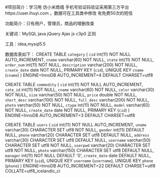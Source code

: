 #项目简介：学习用 仿小米商城 
手机号验证码验证采用第三方平台https://user.ihuyi.com ，数据可在工具类中修改 有免费50次的短信

功能简介：只有用户，管理员，商品的增删改查

关键词：MySQL java jQuery Ajax js c3p0 正则

工具：idea,mysql5.5

数据库表如下：
CREATE TABLE `category` (
  `cid` int(11) NOT NULL AUTO_INCREMENT,
  `cname` varchar(60) NOT NULL,
  `state` int(11) NOT NULL,
  `order_num` int(11) NOT NULL,
  `description` varchar(200) NOT NULL,
  `create_date` date NOT NULL,
  PRIMARY KEY (`cid`),
  UNIQUE KEY `cname` (`cname`)
) ENGINE=InnoDB AUTO_INCREMENT=4 DEFAULT CHARSET=utf8


CREATE TABLE `commodity` (
  `cid` int(11) NOT NULL AUTO_INCREMENT,
  `cate_id` int(11) NOT NULL,
  `cname` varchar(60) NOT NULL,
  `color` varchar(30) NOT NULL,
  `size` varchar(50) NOT NULL,
  `price` double NOT NULL,
  `short_desc` varchar(100) NOT NULL,
  `full_desc` varchar(200) NOT NULL,
  `photo` varchar(50) NOT NULL,
  `ctype` int(11) NOT NULL,
  `model` varchar(60) NOT NULL,
  `create_date` date NOT NULL,
  PRIMARY KEY (`cid`)
) ENGINE=InnoDB AUTO_INCREMENT=3 DEFAULT CHARSET=utf8

CREATE TABLE `users` (
  `uid` int(11) NOT NULL AUTO_INCREMENT,
  `uname` varchar(30) CHARACTER SET utf8 NOT NULL,
  `gender` int(11) DEFAULT NULL,
  `phone` varchar(20) CHARACTER SET utf8 DEFAULT NULL,
  `address` varchar(30) CHARACTER SET utf8 DEFAULT NULL,
  `username` varchar(50) CHARACTER SET utf8 NOT NULL,
  `userpwd` varchar(20) CHARACTER SET utf8 NOT NULL,
  `photo` varchar(150) CHARACTER SET utf8 DEFAULT NULL,
  `manager` int(11) NOT NULL DEFAULT '0',
  `create_date` date DEFAULT NULL,
  PRIMARY KEY (`uid`),
  UNIQUE KEY `username` (`username`),
  UNIQUE KEY `phone` (`phone`)
) ENGINE=InnoDB AUTO_INCREMENT=22 DEFAULT CHARSET=utf8 COLLATE=utf8_icelandic_ci
